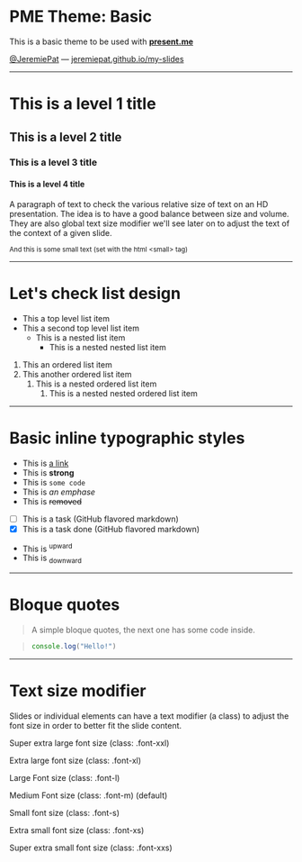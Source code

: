 <!-- .slide: class="title" -->
# PME Theme: Basic

This is a basic theme to be used with [**present.me**](https://github.com/JeremiePat/present.me)

[@JeremiePat](https://twitter.com) — [jeremiepat.github.io/my-slides](https://jeremiepat.github.io/my-slides)

---

<!-- .slide: class="left" -->
# This is a level 1 title
## This is a level 2 title
### This is a level 3 title
#### This is a level 4 title

A paragraph of text to check the various relative size of text on an HD presentation. The idea is to have a good balance between size and volume. They are also global text size modifier we'll see later on to adjust the text of the context of a given slide.

<small>And this is some small text (set with the html &lt;small&gt; tag)</small>

---

<!-- .slide: class="left" -->
# Let's check list design

- This a top level list item
- This a second top level list item
  - This is a nested list item
    - This is a nested nested list item

1. This an ordered list item
2. This another ordered list item
   1. This is a nested ordered list item
      1. This is a nested nested ordered list item

---

<!-- .slide: class="left" -->
# Basic inline typographic styles

- This is [a link](#)
- This is **strong**
- This is `some code`
- This is _an emphase_
- This is ~~removed~~
- [ ] This is a task (GitHub flavored markdown)
- [x] This is a task done (GitHub flavored markdown)
- This is <sup>upward</sup>
- This is <sub>downward<sub>

---

<!-- .slide: class="left" -->
# Bloque quotes

> A simple bloque quotes, the next one has some code inside.

> ```javascript
> console.log("Hello!")
> ```

---

<!-- .slide: class="left" -->
# Text size modifier

Slides or individual elements can have a text modifier (a class) to adjust the font size in order to better fit the slide content.

Super extra large font size (class: .font-xxl) <!-- .element: class="font-xxl" -->

Extra large font size (class: .font-xl) <!-- .element: class="font-xl" -->

Large Font size (class: .font-l) <!-- .element: class="font-l" -->

Medium Font size (class: .font-m) (default) <!-- .element: class="font-m" -->

Small font size (class: .font-s) <!-- .element: class="font-s" -->

Extra small font size (class: .font-xs) <!-- .element: class="font-xs" -->

Super extra small font size (class: .font-xxs) <!-- .element: class="font-xxs" -->
